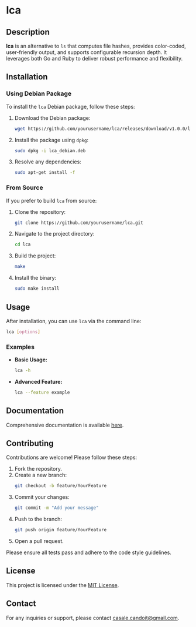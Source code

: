 # lca

## Description

**lca** is an alternative to `ls` that computes file hashes, provides color-coded, user-friendly output, and supports configurable recursion depth. It leverages both Go and Ruby to deliver robust performance and flexibility.

## Installation

### Using Debian Package

To install the `lca` Debian package, follow these steps:

1. Download the Debian package:
    ```bash
    wget https://github.com/yourusername/lca/releases/download/v1.0.0/lca_debian.deb
    ```

2. Install the package using `dpkg`:
    ```bash
    sudo dpkg -i lca_debian.deb
    ```

3. Resolve any dependencies:
    ```bash
    sudo apt-get install -f
    ```

### From Source

If you prefer to build `lca` from source:

1. Clone the repository:
    ```bash
    git clone https://github.com/yourusername/lca.git
    ```

2. Navigate to the project directory:
    ```bash
    cd lca
    ```

3. Build the project:
    ```bash
    make
    ```

4. Install the binary:
    ```bash
    sudo make install
    ```

## Usage

After installation, you can use `lca` via the command line:

```bash
lca [options]
```

### Examples

- **Basic Usage:**
    ```bash
    lca -h
    ```

- **Advanced Feature:**
    ```bash
    lca --feature example
    ```

## Documentation

Comprehensive documentation is available [here](docs/README.md).

## Contributing

Contributions are welcome! Please follow these steps:

1. Fork the repository.
2. Create a new branch:
    ```bash
    git checkout -b feature/YourFeature
    ```
3. Commit your changes:
    ```bash
    git commit -m "Add your message"
    ```
4. Push to the branch:
    ```bash
    git push origin feature/YourFeature
    ```
5. Open a pull request.

Please ensure all tests pass and adhere to the code style guidelines.

## License

This project is licensed under the [MIT License](LICENSE).

## Contact

For any inquiries or support, please contact [casale.candoit@gmail.com](mailto:casale.candoit@gmail.com).
